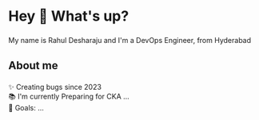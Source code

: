 <h1 align="left">Hey 👋 What's up?</h1>

###

<p align="left">My name is Rahul Desharaju and I'm a DevOps Engineer, from Hyderabad</p>

###

<h2 align="left">About me</h2>

###

<p align="left">✨ Creating bugs since 2023<br>📚 I'm currently Preparing for CKA ...<br>🎯 Goals: ...<br></p>

###



